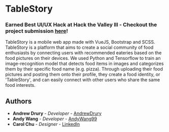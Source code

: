 # TableStory

### Earned Best UI/UX Hack at Hack the Valley lll - Checkout the project submission [here](https://hackthevalleyiii.hackerearth.com/challenges/hackathon/hack-the-valley-iii/dashboard/77c4718/submission/)!

TableStory is a mobile web app made with VueJS, Bootstrap and SCSS. TableStory is a platform that aims to create a social community of food enthusiasts by connecting users with recommended eateries based on the food pictures on their devices. We used Python and Tensorflow to train an image-recognition model that detects food items in images and categorizes them by their specific food name (e.g. pizza). Through uploading their food pictures and posting them onto their profile, they create a food identity, or 'TableStory', and can easily connect with other users who share the same food interests.

## Authors

* **Andrew Drury** - *Developer* - [AndrewDrury](https://github.com/AndrewDrury)
* **Andy Wang** - *Developer* - [AndyWang99](https://github.com/AndyWang99)
* **Carol Chu** - *Designer* - [LinkedIn](https://www.linkedin.com/in/cr3chu/)
